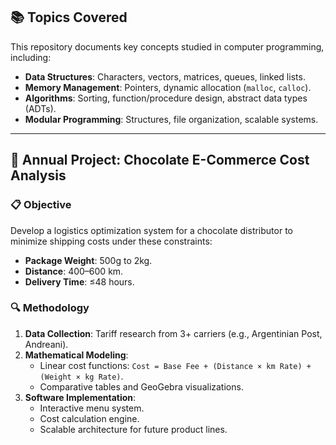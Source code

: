 ## 📚 Topics Covered  
This repository documents key concepts studied in computer programming, including:  
- **Data Structures**: Characters, vectors, matrices, queues, linked lists.  
- **Memory Management**: Pointers, dynamic allocation (`malloc`, `calloc`).  
- **Algorithms**: Sorting, function/procedure design, abstract data types (ADTs).  
- **Modular Programming**: Structures, file organization, scalable systems.  

---

## 🍫 Annual Project: Chocolate E-Commerce Cost Analysis  
### 📋 Objective  
Develop a logistics optimization system for a chocolate distributor to minimize shipping costs under these constraints:  
- **Package Weight**: 500g to 2kg.  
- **Distance**: 400–600 km.  
- **Delivery Time**: ≤48 hours.  

### 🔍 Methodology  
1. **Data Collection**: Tariff research from 3+ carriers (e.g., Argentinian Post, Andreani).  
2. **Mathematical Modeling**:  
   - Linear cost functions: `Cost = Base Fee + (Distance × km Rate) + (Weight × kg Rate)`.  
   - Comparative tables and GeoGebra visualizations.  
3. **Software Implementation**:  
   - Interactive menu system.  
   - Cost calculation engine.  
   - Scalable architecture for future product lines.  
